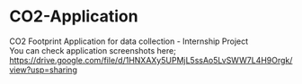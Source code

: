# CO2-Application
CO2 Footprint Application for data collection - Internship Project  
You can check application screenshots here;  
https://drive.google.com/file/d/1HNXAXy5UPMjL5ssAo5LvSWW7L4H9Orgk/view?usp=sharing
